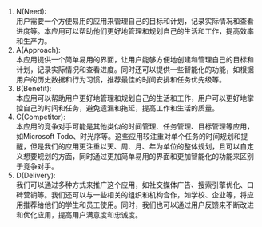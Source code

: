 1. N(Need):  
用户需要一个方便易用的应用来管理自己的目标和计划，记录实际情况和查看进度等。本应用可以帮助他们更好地管理和规划自己的生活和工作，提高效率和生产力。
2. A(Approach):  
本应用提供一个简单易用的界面，让用户能够方便地创建和管理自己的目标和计划，记录实际情况和查看进度。同时还可以提供一些智能化的功能，如根据用户的历史数据和行为习惯，推荐最佳的时间安排和任务优先级等。
3. B(Benefit):  
本应用可以帮助用户更好地管理和规划自己的生活和工作，用户可以更好地掌控自己的时间和任务，避免遗漏和拖延，提高工作和生活的质量。
4. C(Competitor):  
本应用的竞争对手可能是其他类似的时间管理、任务管理、目标管理等应用，如Microsoft Todo、时光序等。这些应用较注重对单个任务的时间规划和提醒，但是我们的应用更注重以天、周、月、年为单位的整体规划，且可以自定义想要规划的方面，同时通过更加简单易用的界面和更加智能化的功能来区别于竞争对手。
5. D(Delivery):  
我们可以通过多种方式来推广这个应用，如社交媒体广告、搜索引擎优化、口碑营销等。我们还可以与一些相关的组织和机构合作，如学校、企业等，将应用推荐给他们的学生和员工使用。同时，我们也可以通过用户反馈来不断改进和优化应用，提高用户满意度和忠诚度。